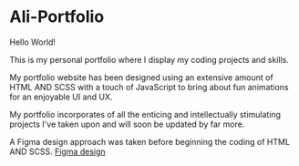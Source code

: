 # Ali-Portfolio

Hello World!

This is my personal portfolio where I display my coding projects and skills.

My portfolio website has been designed using an extensive amount of HTML AND SCSS with a touch of JavaScript to bring about fun animations for an enjoyable UI and UX.

My portfolio incorporates of all the enticing and intellectually stimulating projects I've taken upon and will soon be updated by far more.

A Figma design approach was taken before beginning the coding of HTML AND SCSS.
[Figma design](https://www.figma.com/file/ehGauhBdcFSiK0VUtGy8qm/Prototype-portfolio?node-id=0%3A1)
